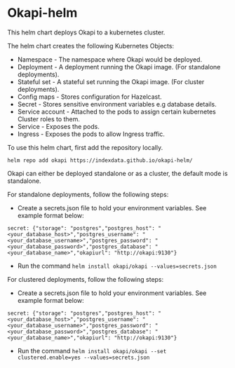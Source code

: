 # Okapi-helm

This helm chart deploys Okapi to a kubernetes cluster.

The helm chart creates the following Kubernetes Objects:

* Namespace - The namespace where Okapi would be deployed.
* Deployment - A deployment running the Okapi image. (For standalone deployments).
* Stateful set - A stateful set running the Okapi image. (For cluster deployments).
* Config maps - Stores configuration for Hazelcast.
* Secret - Stores sensitive environment variables e.g database details.
* Service account - Attached to the pods to assign certain kubernetes Cluster roles to them.
* Service - Exposes the pods.
* Ingress - Exposes the pods to allow Ingress traffic.

To use this helm chart, first add the repository locally.  

`helm repo add okapi https://indexdata.github.io/okapi-helm/`

  
Okapi can either be deployed standalone or as a cluster, the default mode is standalone.

For standalone deployments, follow the following steps:

* Create a secrets.json file to hold your environment variables. See example format below:

`secret: {"storage": "postgres","postgres_host": "<your_database_host>","postgres_username": "<your_database_username>","postgres_password": "<your_database_password>","postgres_database": "<your_database_name>","okapiurl": "http://okapi:9130"}`


* Run the command `helm install okapi/okapi --values=secrets.json`

For clustered deployments, follow the following steps:

* Create a secrets.json file to hold your environment variables. See example format below:

`secret: {"storage": "postgres","postgres_host": "<your_database_host>","postgres_username": "<your_database_username>","postgres_password": "<your_database_password>","postgres_database": "<your_database_name>","okapiurl": "http://okapi:9130"}`


* Run the command `helm install okapi/okapi --set clustered.enable=yes --values=secrets.json`